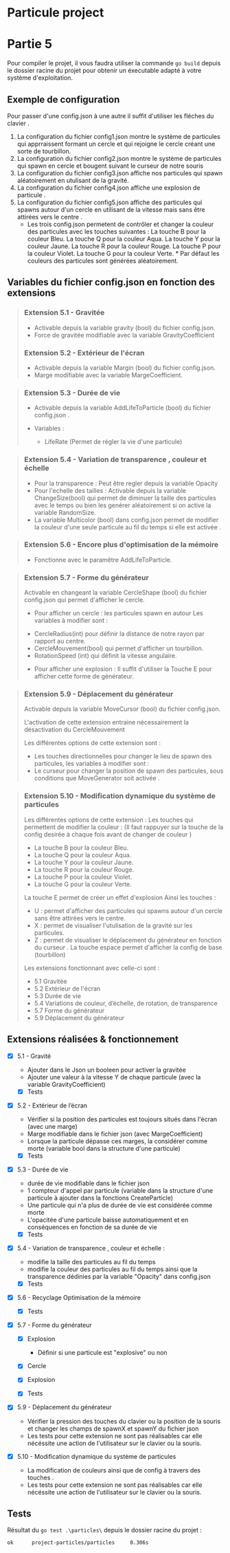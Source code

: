 # Particule project

# Partie 5

Pour compiler le projet, il vous faudra utiliser la commande `go build` depuis le dossier racine du projet pour obtenir un éxecutable adapté à votre système d'exploitation.

## Exemple de configuration

Pour passer d'une config.json à une autre il suffit d'utiliser les fléches du clavier .

1. La configuration du fichier config1.json montre le système de particules qui apprraissent formant un cercle et qui rejoigne le cercle créant une sorte de tourbillon.
2. La configuration du fichier config2.json montre le système de particules qui spawn en cercle et bougent suivant le curseur de notre souris
3. La configuration du fichier config3.json affiche nos particules qui spawn aléatoirement en utulisant de la gravité.
4.  La configuration du fichier config4.json affiche une explosion de particule .
5.  La configuration du fichier config5.json affiche des particules qui spawns autour d'un cercle en utilisant de la vitesse mais sans être attirées vers le centre .
    - Les trois config.json permetent de contrôler et changer la couleur des particules avec les touches suivantes :
            La touche B pour la couleur Bleu.
            La touche Q pour la couleur Aqua.
            La touche Y pour la couleur Jaune. 
            La touche R pour la couleur Rouge.
            La touche P pour la couleur Violet.
            La touche G pour la couleur Verte.
            * Par défaut les couleurs des particules sont générées aléatoirement.


## Variables du fichier config.json en fonction des extensions

> ### Extension 5.1 - Gravitée
> - Activable depuis la variable gravity (bool) du fichier config.json.
> - Force de gravitée modifiable avec la variable GravityCoefficient
>
> ### Extension 5.2 - Extérieur de l'écran
> - Activable depuis la variable Margin (bool) du fichier config.json.
> - Marge modifiable avec la variable MargeCoefficient.
>

> ### Extension 5.3 - Durée de vie
> - Activable depuis la variable AddLifeToParticle (bool) du fichier config.json .
>  
> - Variables :
>   - LifeRate  (Permet de régler la  vie d'une particule)
>

> ### Extension 5.4 - Variation de transparence , couleur et échelle 
> - Pour la transparence : Peut être regler depuis la variable Opacity
> - Pour l'echelle des tailles : Activable depuis la variable ChangeSize(bool) qui permet de diminuer la taille des particules avec le temps ou bien les genérer aléatoirement si on active la variable RandomSize.
> -  La variable Multicolor (bool) dans config.json permet de modifier la couleur d'une seule particule au fil du temps si elle est activée .
>

> ### Extension 5.6 - Encore plus d'optimisation de la mémoire
> - Fonctionne avec le paramêtre AddLifeToParticle.

> ### Extension 5.7 - Forme du générateur
> Activable en changeant la variable CercleShape (bool) du fichier config.json qui permet d'afficher le cercle.
>
> - Pour afficher un cercle : les particules spawn en autour 
>   Les variables à modifier sont  :
>  * CercleRadius(int) pour définir la distance de notre rayon par rapport au centre.
>  * CercleMouvement(bool) qui permet d'afficher un tourbillon.
>  * RotationSpeed (int) qui définit la vitesse angulaire.
>
> - Pour afficher une explosion : 
>  Il suffit d'utiliser la Touche E pour afficher cette forme de générateur.
>

> ### Extension 5.9 - Déplacement du générateur
>
> Activable depuis la variable MoveCursor (bool) du fichier config.json.
>
> L'activation de cette extension entraine nécessairement la désactivation du CercleMouvement 
>
> Les différentes options de cette extension sont :
>
> - Les touches directionnelles pour changer le lieu de spawn des particules, les variables à modifier sont :
> - Le curseur pour changer la position de spawn des particules, sous conditions que MoveGenerator soit activée . 
>

> ### Extension 5.10 - Modification dynamique du système de particules
> Les différentes options de cette extension :
> Les touches qui permettent de modifier la couleur : (Il faut rappuyer sur la touche de la config desirée à chaque fois avant de changer de couleur )
>   * La touche B pour la couleur Bleu.
>   * La touche Q pour la couleur Aqua.
>   * La touche Y pour la couleur Jaune. 
>   * La touche R pour la couleur Rouge.
>   * La touche P pour la couleur Violet.
>   * La touche G pour la couleur Verte.
> 
> La touche E permet de créer un effet d'explosion 
> Ainsi les touches : 
> * U : permet d'afficher des particules qui spawns autour d'un cercle sans être attirées vers le centre.
> * X : permet de visualiser l'utulisation de la gravité sur les particules.
> * Z : permet de visualiser le déplacement du générateur en fonction du curseur .
> La touche espace permet d'afficher la config de base (tourbillon)
>
> Les extensions fonctionnant avec celle-ci sont :
> - 5.1 Gravitée
> - 5.2 Extérieur de l'écran
> - 5.3 Durée de vie
> - 5.4 Variations de couleur, d’échelle, de rotation, de transparence
> - 5.7 Forme du générateur
> - 5.9 Déplacement du générateur

## Extensions réalisées & fonctionnement

- [x] 5.1 - Gravité
  - Ajouter dans le Json un booleen pour activer la gravitée
  - Ajouter une valeur à la vitesse Y de chaque particule (avec la variable GravityCoefficient)
  - [x] Tests
  
- [x] 5.2 - Extérieur de l’écran
  - Vérifier si la position des particules est toujours situés dans l'écran (avec une marge)
  - Marge modifiable dans le fichier json (avec MargeCoefficient)
  - Lorsque la particule dépasse ces marges, la considérer comme morte (variable bool dans la structure d'une particule)
  - [x] Tests

- [x] 5.3 - Durée de vie
  - durée de vie modifiable dans le fichier json
  - 1 compteur d'appel par particule (variable dans la structure d'une particule à ajouter dans la fonctions CreateParticle)
  - Une particule qui n'a plus de durée de vie est considérée comme morte
  - L'opacitée d'une particule baisse automatiquement et en conséquences en fonction de sa durée de vie
  - [x] Tests

-[x] 5.4 - Variation de transparence , couleur et échelle :
  - modifie la taille des particules au fil du  temps 
  - modifie la couleur des particules au fil du temps ainsi que la transparence dédinies par la variable "Opacity" dans config.json
    
  - [x] Tests
  
- [x] 5.6 - Recyclage Optimisation de la mémoire 

  - [x] Tests

- [x] 5.7 - Forme du générateur
  - [x] Explosion
    - Définir si une particule est "explosive" ou non
  - [x] Cercle 
  - [x] Explosion 

  - [x] Tests
  
- [x] 5.9 - Déplacement du générateur
  - Vérifier la pression des touches du clavier ou la position de la souris et changer les champs de spawnX et spawnY du fichier json
  - Les tests pour cette extension ne sont pas réalisables car elle nécéssite une action de l'utilisateur sur le clavier ou la souris.

- [x] 5.10 - Modification dynamique du système de particules
  - La modification de couleurs ainsi que de config à travers des touches .
  - Les tests pour cette extension ne sont pas réalisables car elle nécéssite une action de l'utilisateur sur le clavier ou la souris.


## Tests
Résultat du `go test .\particles\` depuis le dossier racine du projet :

```
ok      project-particles/particles     0.306s
```